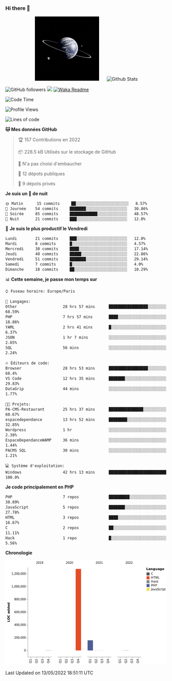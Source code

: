 ### Hi there 👋

<p align="center">
  <img src="https://github.com/Loviflo/Loviflo/blob/main/img/portrait.jpg" alt="Loviflo" height="200" style="margin-right: 20px"/>
  <img src="https://github-readme-stats.vercel.app/api?username=Loviflo&show_icons=true&theme=graywhite" alt="Github Stats" />
</p>

![GitHub followers](https://img.shields.io/github/followers/Loviflo?label=Follow&style=social)
![](https://visitor-badge.glitch.me/badge?page_id=Loviflo.Loviflo)
[![Waka Readme](https://github.com/Loviflo/Loviflo/actions/workflows/update-stats.yml/badge.svg)](https://github.com/Loviflo/Loviflo/actions/workflows/update-stats.yml)

<!--START_SECTION:waka-->
![Code Time](http://img.shields.io/badge/Code%20Time-0%20secs-blue)

![Profile Views](http://img.shields.io/badge/Vues%20du%20profil-5-blue)

![Lines of code](https://img.shields.io/badge/Depuis%20Hello%20World%2C%20j%27ai%20%C3%A9crit-1%20Million%20Lignes%20de%20code-blue)

**🐱 Mes données GitHub** 

> 🏆 157 Contributions en 2022
 > 
> 📦 228.5 kB Utilisés sur le stockage de GitHub 
 > 
> 🚫 N'a pas choisi d'embaucher
 > 
> 📜 12 dépots publiques 
 > 
> 🔑 9 dépots privés  
 > 
**Je suis un 🦉 de nuit** 

```text
🌞 Matin      15 commits     ██░░░░░░░░░░░░░░░░░░░░░░░   8.57% 
🌆 Journée    54 commits     ███████░░░░░░░░░░░░░░░░░░   30.86% 
🌃 Soirée     85 commits     ████████████░░░░░░░░░░░░░   48.57% 
🌙 Nuit       21 commits     ███░░░░░░░░░░░░░░░░░░░░░░   12.0%

```
📅 **Je suis le plus productif le Vendredi** 

```text
Lundi        21 commits     ███░░░░░░░░░░░░░░░░░░░░░░   12.0% 
Mardi        8 commits      █░░░░░░░░░░░░░░░░░░░░░░░░   4.57% 
Mercredi     30 commits     ████░░░░░░░░░░░░░░░░░░░░░   17.14% 
Jeudi        40 commits     █████░░░░░░░░░░░░░░░░░░░░   22.86% 
Vendredi     51 commits     ███████░░░░░░░░░░░░░░░░░░   29.14% 
Samedi       7 commits      █░░░░░░░░░░░░░░░░░░░░░░░░   4.0% 
Dimanche     18 commits     ██░░░░░░░░░░░░░░░░░░░░░░░   10.29%

```


📊 **Cette semaine, je passe mon temps sur** 

```text
⌚︎ Fuseau horaire: Europe/Paris

💬 Langages: 
Other                    28 hrs 57 mins      █████████████████░░░░░░░░   68.59% 
PHP                      7 hrs 57 mins       ████░░░░░░░░░░░░░░░░░░░░░   18.86% 
YAML                     2 hrs 41 mins       █░░░░░░░░░░░░░░░░░░░░░░░░   6.37% 
JSON                     1 hr 7 mins         ░░░░░░░░░░░░░░░░░░░░░░░░░   2.65% 
SQL                      56 mins             ░░░░░░░░░░░░░░░░░░░░░░░░░   2.24%

🔥 Éditeurs de code: 
Browser                  28 hrs 53 mins      █████████████████░░░░░░░░   68.4% 
VS Code                  12 hrs 35 mins      ███████░░░░░░░░░░░░░░░░░░   29.83% 
DataGrip                 44 mins             ░░░░░░░░░░░░░░░░░░░░░░░░░   1.77%

🐱‍💻 Projets: 
PA-CMS-Restaurant        25 hrs 37 mins      ███████████████░░░░░░░░░░   60.67% 
espacedependance         13 hrs 52 mins      ████████░░░░░░░░░░░░░░░░░   32.85% 
Wordpress                1 hr                ░░░░░░░░░░░░░░░░░░░░░░░░░   2.38% 
EspaceDependanceWAMP     36 mins             ░░░░░░░░░░░░░░░░░░░░░░░░░   1.44% 
PACMS SQL                30 mins             ░░░░░░░░░░░░░░░░░░░░░░░░░   1.21%

💻 Système d'exploitation: 
Windows                  42 hrs 13 mins      █████████████████████████   100.0%

```

**Je code principalement en PHP** 

```text
PHP                      7 repos             █████████░░░░░░░░░░░░░░░░   38.89% 
JavaScript               5 repos             ███████░░░░░░░░░░░░░░░░░░   27.78% 
HTML                     3 repos             ████░░░░░░░░░░░░░░░░░░░░░   16.67% 
C                        2 repos             ██░░░░░░░░░░░░░░░░░░░░░░░   11.11% 
Hack                     1 repo              █░░░░░░░░░░░░░░░░░░░░░░░░   5.56%

```


**Chronologie**

![Chart not found](https://raw.githubusercontent.com/Loviflo/Loviflo/main/charts/bar_graph.png) 


 Last Updated on 13/05/2022 18:51:11 UTC
<!--END_SECTION:waka-->
